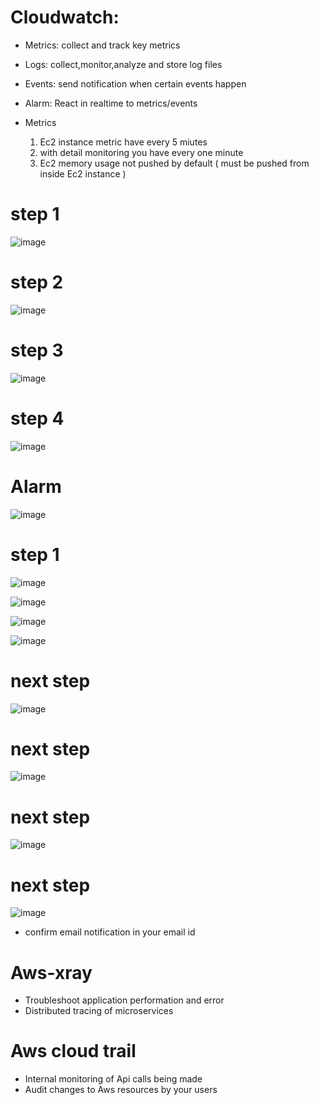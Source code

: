 # Cloudwatch:

* Metrics: collect and track key metrics
* Logs: collect,monitor,analyze and store log files
* Events:  send notification when certain events happen
* Alarm: React in realtime to metrics/events

* Metrics

  1. Ec2 instance metric have every 5 miutes
  2. with detail monitoring you have every one minute
  3. Ec2 memory usage not pushed by default ( must be pushed from inside Ec2 instance )

# step 1

![image](https://user-images.githubusercontent.com/42309948/148679911-6c35bdf8-488f-432c-b4c8-6d620218c97d.png)

# step 2

![image](https://user-images.githubusercontent.com/42309948/148680031-da8e1cec-ecca-4cf8-a8a5-fcbb0e7d89eb.png)

# step 3

![image](https://user-images.githubusercontent.com/42309948/148680091-8bcecd08-db63-46a2-b0e6-9c9772d01a0e.png)

# step 4 

![image](https://user-images.githubusercontent.com/42309948/148680846-95cdede0-b9d6-4b4c-9a65-4a222bb4eb67.png)


# Alarm

![image](https://user-images.githubusercontent.com/42309948/148682663-f0cd3e50-8caa-49e1-b313-4ceacc060ce9.png)


# step 1

![image](https://user-images.githubusercontent.com/42309948/148682694-793f0449-3c63-4a88-a32b-17cbb4539efb.png)

![image](https://user-images.githubusercontent.com/42309948/148682757-126e1980-f550-4376-a22d-048bd1f6a66d.png)

![image](https://user-images.githubusercontent.com/42309948/148682784-7c20a64e-e695-4483-a70f-7a365f2ae556.png)

![image](https://user-images.githubusercontent.com/42309948/148682818-d800c3e9-fcbd-44b1-a5de-c127e3ab4145.png)

# next step

![image](https://user-images.githubusercontent.com/42309948/148682887-812635d5-ac09-40ae-a2aa-91fe2ffef645.png)


# next step

![image](https://user-images.githubusercontent.com/42309948/148682964-82aab99f-c8f6-4ecd-9e76-2b1ada022fb7.png)


# next step

![image](https://user-images.githubusercontent.com/42309948/148682992-40eb627b-cf9f-42f0-863a-b95d57c74c50.png)

# next step

![image](https://user-images.githubusercontent.com/42309948/148683031-0b2ece4a-9442-46fd-8175-123cd316a2ae.png)


* confirm email notification in your email id 











# Aws-xray

* Troubleshoot application performation and error
* Distributed tracing of microservices

# Aws cloud trail

* Internal monitoring of Api calls being made
* Audit changes to Aws resources by your users
